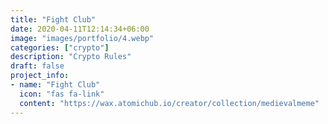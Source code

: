 ```yaml
---
title: "Fight Club"
date: 2020-04-11T12:14:34+06:00
image: "images/portfolio/4.webp"
categories: ["crypto"]
description: "Crypto Rules"
draft: false
project_info:
- name: "Fight Club"
  icon: "fas fa-link"
  content: "https://wax.atomichub.io/creator/collection/medievalmeme"
---
```


